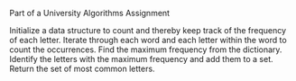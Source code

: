 Part of a University Algorithms Assignment

Initialize a data structure to count and thereby keep track of the frequency of each letter.
Iterate through each word and each letter within the word to count the occurrences.
Find the maximum frequency from the dictionary.
Identify the letters with the maximum frequency and add them to a set.
Return the set of most common letters.
